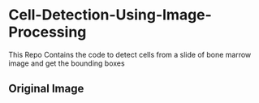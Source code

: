# Cell-Detection-Using-Image-Processing
This Repo Contains the code to detect cells from a slide of bone marrow image and get the bounding boxes
## Original Image 
